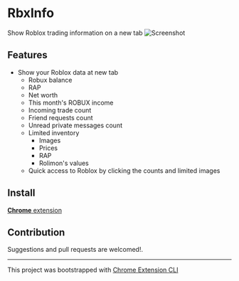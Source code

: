 # RbxInfo

Show Roblox trading information on a new tab
![Screenshot](https://i.imgur.com/9r9gzpA.png)

## Features

- Show your Roblox data at new tab
    - Robux balance
    - RAP
    - Net worth
    - This month's ROBUX income
    - Incoming trade count
    - Friend requests count
    - Unread private messages count
    - Limited inventory
        - Images
        - Prices
        - RAP
        - Rolimon's values
    - Quick access to Roblox by clicking the counts and limited images

## Install

[**Chrome** extension]()

## Contribution

Suggestions and pull requests are welcomed!.

---

This project was bootstrapped with [Chrome Extension CLI](https://github.com/dutiyesh/chrome-extension-cli)

